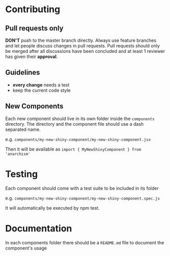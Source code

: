 # Contributing

## Pull requests only

**DON'T** push to the master branch directly. Always use feature branches and let people discuss changes in pull requests.
Pull requests should only be merged after all discussions have been concluded and at least 1 reviewer has given their
**approval**.

## Guidelines

- **every change** needs a test
- keep the current code style

## New Components

Each new component should live in its own folder inside the `components`
directory. The directory and the component file should use a dash separated name.

e.g. `components/my-new-shiny-component/my-new-shiny-component.jsx`

Then it will be available as `import { MyNewShinyComponent } from 'anarchism'`

# Testing

Each component should come with a test suite to be included in its folder

e.g. `components/my-new-shiny-component/my-new-shiny-component.spec.js`

It will automatically be executed by npm test.

# Documentation

In each components folder there should be a `README.md` file to document the
component's usage
